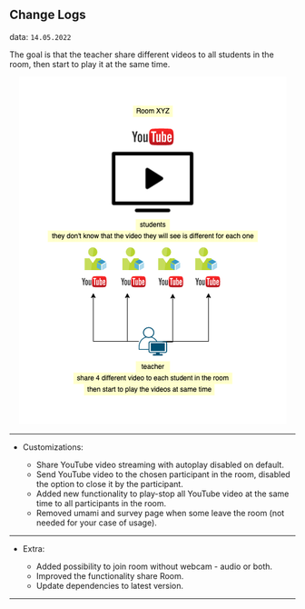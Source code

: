 ## Change Logs

data: `14.05.2022`

The goal is that the teacher share different videos to all students in the room, then start to play it at the same time.

<p align="center">
    <img src="public/images/experiment.png" />
</p>

---

-   Customizations:

    -   Share YouTube video streaming with autoplay disabled on default.
    -   Send YouTube video to the chosen participant in the room, disabled the option to close it by the participant.
    -   Added new functionality to play-stop all YouTube video at the same time to all participants in the room.
    -   Removed umami and survey page when some leave the room (not needed for your case of usage).

---

-   Extra:

    -   Added possibility to join room without webcam - audio or both.
    -   Improved the functionality share Room.
    -   Update dependencies to latest version.

---
